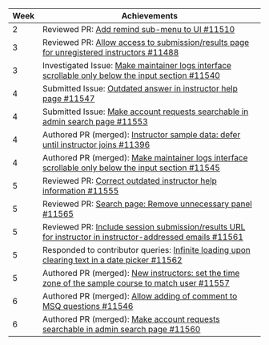 | Week | Achievements |
| ---- | ------------ |
| 2 | Reviewed PR: [Add remind sub-menu to UI #11510](https://github.com/TEAMMATES/teammates/pull/11510) |
| 3 | Reviewed PR: [Allow access to submission/results page for unregistered instructors #11488](https://github.com/TEAMMATES/teammates/pull/11488) |
| 3 | Investigated Issue: [Make maintainer logs interface scrollable only below the input section #11540](https://github.com/TEAMMATES/teammates/issues/11540)
| 4 | Submitted Issue: [Outdated answer in instructor help page #11547](https://github.com/TEAMMATES/teammates/issues/11547) |
| 4 | Submitted Issue: [Make account requests searchable in admin search page #11553](https://github.com/TEAMMATES/teammates/issues/11553) |
| 4 | Authored PR (merged): [Instructor sample data: defer until instructor joins #11396](https://github.com/TEAMMATES/teammates/pull/11396) |
| 4 | Authored PR (merged): [Make maintainer logs interface scrollable only below the input section #11545](https://github.com/TEAMMATES/teammates/pull/11545)
| 5 | Reviewed PR: [Correct outdated instructor help information #11555](https://github.com/TEAMMATES/teammates/pull/11555)
| 5 | Reviewed PR: [Search page: Remove unnecessary panel #11565](https://github.com/TEAMMATES/teammates/pull/11565)
| 5 | Reviewed PR: [Include session submission/results URL for instructor in instructor-addressed emails #11561](https://github.com/TEAMMATES/teammates/pull/11561)
| 5 | Responded to contributor queries: [Infinite loading upon clearing text in a date picker #11562](https://github.com/TEAMMATES/teammates/pull/11562#issuecomment-1034017883)
| 5 | Authored PR (merged): [New instructors: set the time zone of the sample course to match user #11557](https://github.com/TEAMMATES/teammates/pull/11557)
| 6 | Authored PR (merged): [Allow adding of comment to MSQ questions #11546](https://github.com/TEAMMATES/teammates/pull/11546)
| 6 | Authored PR (merged): [Make account requests searchable in admin search page #11560](https://github.com/TEAMMATES/teammates/pull/11560)
